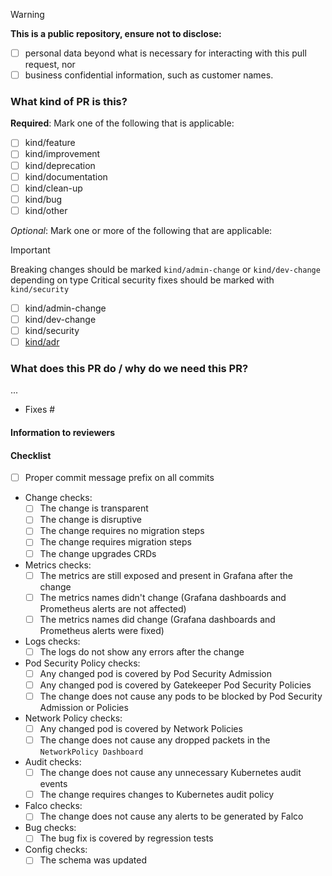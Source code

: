 <!-- Choose your PR title carefully as it will be used as the entry in the changelog! -->

> [!warning]
> **This is a public repository, ensure not to disclose:**
>
> - [ ] personal data beyond what is necessary for interacting with this pull request, nor
> - [ ] business confidential information, such as customer names.

### What kind of PR is this?

**Required**: Mark one of the following that is applicable:

- [ ] kind/feature       <!-- This PR adds a new feature -->
- [ ] kind/improvement   <!-- This PR changes an existing feature -->
- [ ] kind/deprecation   <!-- This PR removes an existing feature -->
- [ ] kind/documentation <!-- This PR contains documentation -->
- [ ] kind/clean-up      <!-- This PR cleans up technical debt -->
- [ ] kind/bug           <!-- This PR fixes a bug -->
- [ ] kind/other         <!-- This PR does something else -->

*Optional*: Mark one or more of the following that are applicable:

> [!important]
> Breaking changes should be marked `kind/admin-change` or `kind/dev-change` depending on type
> Critical security fixes should be marked with `kind/security`

- [ ] kind/admin-change <!-- This PR introduces an admin facing change, add "Platform Administrator notice" section -->
- [ ] kind/dev-change   <!-- This PR introduces a dev facing change, add "Application Developer notice" section -->
- [ ] kind/security     <!-- This PR introduces a critical security fix, add "Security notice" section -->
- [ ] [kind/adr]()      <!-- This PR implements an ADR, add the link -->

<!-- Uncomment the additional sections that applies. -->

<!-- Additional information to be added in the release notes
### Release notes
...
-->

<!-- Additional information with kind/admin-change
### Platform Administrator notice
...
-->

<!-- Add additional information with kind/dev-change
### Application Developer notice
...
-->

<!-- Add additional information with kind/security
### Security notice
...
-->

### What does this PR do / why do we need this PR?

<!-- Add description of the change -->
...

<!-- Add all issues that are fixed by this PR, use "Part of" instead of "Fixes" if you want to keep issues open. -->
- Fixes #

#### Information to reviewers

<!--
Any additional information reviews should know.

How to run / how to test.

Include screenshots if applicable to help explain these changes.
--->

#### Checklist

<!-- This section is not added to the changelog or release notes, it is to help you as a contributor and reviewers. -->

- [ ] Proper commit message prefix on all commits
  <!-- Example of commit message prefixes:
  - all: changes to multiple areas
  - apps: changes to applications running in all clusters
  - apps sc: changes to applications running in the service cluster
  - apps wc: changes to applications running in the workload cluster
  - bin: changes to management binaries or scripts
  - config: changes to configuration
  - docs: changes to documentation
  - release: release related
  - scripts: changes to other scripts
  - tests: changes to tests
  -->
- Change checks:
  - [ ] The change is transparent
  - [ ] The change is disruptive
  - [ ] The change requires no migration steps
  - [ ] The change requires migration steps
  - [ ] The change upgrades CRDs
- Metrics checks:
  - [ ] The metrics are still exposed and present in Grafana after the change
  - [ ] The metrics names didn't change (Grafana dashboards and Prometheus alerts are not affected)
  - [ ] The metrics names did change (Grafana dashboards and Prometheus alerts were fixed)
- Logs checks:
  - [ ] The logs do not show any errors after the change
- Pod Security Policy checks:
  - [ ] Any changed pod is covered by Pod Security Admission
  - [ ] Any changed pod is covered by Gatekeeper Pod Security Policies
  - [ ] The change does not cause any pods to be blocked by Pod Security Admission or Policies
- Network Policy checks:
  - [ ] Any changed pod is covered by Network Policies
  - [ ] The change does not cause any dropped packets in the `NetworkPolicy Dashboard`
- Audit checks:
  - [ ] The change does not cause any unnecessary Kubernetes audit events
  - [ ] The change requires changes to Kubernetes audit policy
- Falco checks:
  - [ ] The change does not cause any alerts to be generated by Falco
- Bug checks:
  - [ ] The bug fix is covered by regression tests
- Config checks:
  - [ ] The schema was updated
